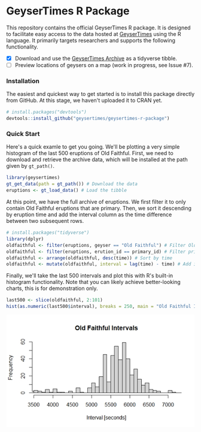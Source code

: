 # GeyserTimes R Package

This repository contains the official GeyserTimes R package. It is designed to facilitate easy access to the data hosted at [GeyserTimes](https://geysertimes.org) using the R language. It primarily targets researchers and supports the following functionality.

* [x] Download and use the [GeyserTimes Archive](https://geysertimes.org/archive/) as a tidyverse tibble.
* [ ] Preview locations of geysers on a map (work in progress, see Issue #7).

### Installation

The easiest and quickest way to get started is to install this package directly from GitHub. At this stage, we haven't uploaded it to CRAN yet.
```r
# install.packages("devtools")
devtools::install_github("geysertimes/geysertimes-r-package")
```

### Quick Start

Here's a quick examle to get you going. We'll be plotting a very simple histogram of the last 500 eruptions of Old Faithful. First, we need to download and retrieve the archive data, which will be installed at the path given by `gt_path()`.
```r
library(geysertimes)
gt_get_data(path = gt_path()) # Download the data
eruptions <- gt_load_data() # Load the tibble
```

At this point, we have the full archive of eruptions. We first filter it to only contain Old Faithful eruptions that are primary. Then, we sort it descending by eruption time and add the interval column as the time difference between two subsequent rows.
```r
# install.packages("tidyverse")
library(dplyr)
oldfaithful <- filter(eruptions, geyser == "Old Faithful") # Filter Old Faithful
oldfaithful <- filter(eruptions, erution_id == primary_id) # Filter primary
oldfaithful <- arrange(oldfaithful, desc(time)) # Sort by time
oldfaithful <- mutate(oldfaithful, interval = lag(time) - time) # Add interval column
```
Finally, we'll take the last 500 intervals and plot this with R's built-in histogram functionality. Note that you can likely achieve better-looking charts, this is for demonstration only.
```r
last500 <- slice(oldfaithful, 2:101)
hist(as.numeric(last500$interval), breaks = 250, main = "Old Faithful Intervals", xlab = "Interval [seconds]", xlim = c(3600, 7200))
```
![Old Faithful Intervals](quickstart.jpeg)
